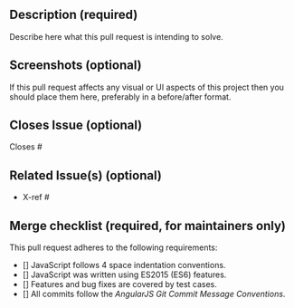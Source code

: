 ## Description (required)

Describe here what this pull request is intending to solve.

## Screenshots (optional)

If this pull request affects any visual or UI aspects of this project
then you should place them here, preferably in a before/after format.

## Closes Issue (optional)
Closes # 

## Related Issue(s) (optional)

- X-ref #

## Merge checklist (required, for maintainers only)

This pull request adheres to the following requirements:

- [] JavaScript follows 4 space indentation conventions.
- [] JavaScript was written using ES2015 (ES6) features.
- [] Features and bug fixes are covered by test cases.
- [] All commits follow the _AngularJS Git Commit Message Conventions_.
